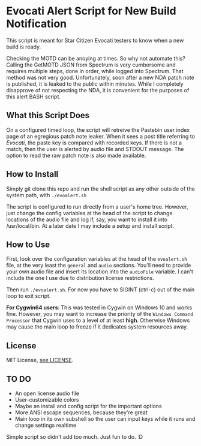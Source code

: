 # Evocati Alert Script for New Build Notification

This script is meant for Star Citizen Evocati testers to know when a new build is ready. 

Checking the MOTD can be anoying at times. So why not automate this? Calling the GetMOTD JSON from Spectrum is very cumbersome and requires multiple steps, done in order, while logged into Spectrum. That method was not very good. Unfortunately, soon after a new NDA patch note is published, it is leaked to the public within minutes. While I completely disapprove of not respecting the NDA, it is convenient for the purposes of this alert BASH script. 


## What this Script Does

On a configured timed loop, the script will retreive the Pastebin user index page of an egregious patch note leaker. When it sees a post title referring to *Evocati*, the paste key is compared with recorded keys. If there is not a match, then the user is alerted by audio file and STDOUT message. The option to read the raw patch note is also made available. 


## How to Install

Simply git clone this repo and run the shell script as any other outside of the system path, with `./evoalert.sh`

The script is configured to run directly from a user's home tree. However, just change the config variables at the head of the script to change locations of the audio file and log if, say, you want to install it into /usr/local/bin. At a later date I may include a setup and install script. 


## How to Use

First, look over the configuration variables at the head of the `evoalert.sh` file, at the very least the `general` and `audio` sections. You'll need to provide your own audio file and insert its location into the `audioFile` variable. I can't include the one I use due to distribution license restrictions. 

Then run `./evoalert.sh`. For now you have to SIGINT (ctrl-c) out of the main loop to exit script. 

**For Cygwin64 users**: This was tested in Cygwin on Windows 10 and works fine. However, you may want to increase the priority of the `Windows Command Processor` that Cygwin uses to a level of at least **high**. Otherwise Windows may cause the main loop to freeze if it dedicates system resources away. 


## License

MIT License, [see LICENSE](../master/LICENSE).


## TO DO

- An open license audio file
- User-customizable colors
- Maybe an install and config script for the important options
- More ANSI escape sequences, because they're great 
- Main loop in its own subshell so the user can input keys while it runs and change settings realtime

Simple script so didn't add too much. Just fun to do. :D


